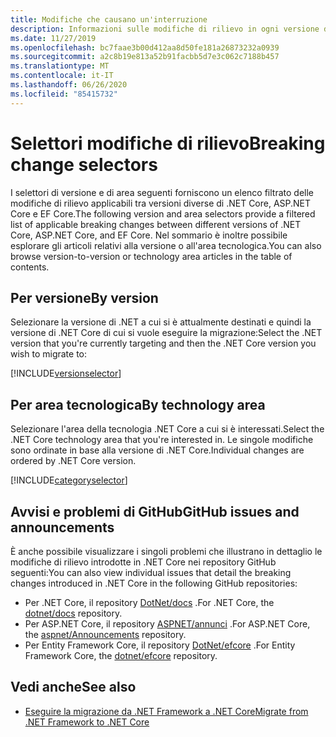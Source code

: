 ```yaml
---
title: Modifiche che causano un'interruzione
description: Informazioni sulle modifiche di rilievo in ogni versione di .NET Core.
ms.date: 11/27/2019
ms.openlocfilehash: bc7faae3b00d412aa8d50fe181a26873232a0939
ms.sourcegitcommit: a2c8b19e813a52b91facbb5d7e3c062c7188b457
ms.translationtype: MT
ms.contentlocale: it-IT
ms.lasthandoff: 06/26/2020
ms.locfileid: "85415732"
---
```

# <a name="breaking-change-selectors"></a><span data-ttu-id="266b8-103">Selettori modifiche di rilievo</span><span class="sxs-lookup"><span data-stu-id="266b8-103">Breaking change selectors</span></span>

<span data-ttu-id="266b8-104">I selettori di versione e di area seguenti forniscono un elenco filtrato delle modifiche di rilievo applicabili tra versioni diverse di .NET Core, ASP.NET Core e EF Core.</span><span class="sxs-lookup"><span data-stu-id="266b8-104">The following version and area selectors provide a filtered list of applicable breaking changes between different versions of .NET Core, ASP.NET Core, and EF Core.</span></span> <span data-ttu-id="266b8-105">Nel sommario è inoltre possibile esplorare gli articoli relativi alla versione o all'area tecnologica.</span><span class="sxs-lookup"><span data-stu-id="266b8-105">You can also browse version-to-version or technology area articles in the table of contents.</span></span>

## <a name="by-version"></a><span data-ttu-id="266b8-106">Per versione</span><span class="sxs-lookup"><span data-stu-id="266b8-106">By version</span></span>

<span data-ttu-id="266b8-107">Selezionare la versione di .NET a cui si è attualmente destinati e quindi la versione di .NET Core di cui si vuole eseguire la migrazione:</span><span class="sxs-lookup"><span data-stu-id="266b8-107">Select the .NET version that you're currently targeting and then the .NET Core version you wish to migrate to:</span></span>

[!INCLUDE[versionselector](~/includes/core-changes/versionselector.md)]

## <a name="by-technology-area"></a><span data-ttu-id="266b8-108">Per area tecnologica</span><span class="sxs-lookup"><span data-stu-id="266b8-108">By technology area</span></span>

<span data-ttu-id="266b8-109">Selezionare l'area della tecnologia .NET Core a cui si è interessati.</span><span class="sxs-lookup"><span data-stu-id="266b8-109">Select the .NET Core technology area that you're interested in.</span></span> <span data-ttu-id="266b8-110">Le singole modifiche sono ordinate in base alla versione di .NET Core.</span><span class="sxs-lookup"><span data-stu-id="266b8-110">Individual changes are ordered by .NET Core version.</span></span>

[!INCLUDE[categoryselector](~/includes/core-changes/categoryselector.md)]

## <a name="github-issues-and-announcements"></a><span data-ttu-id="266b8-111">Avvisi e problemi di GitHub</span><span class="sxs-lookup"><span data-stu-id="266b8-111">GitHub issues and announcements</span></span>

<span data-ttu-id="266b8-112">È anche possibile visualizzare i singoli problemi che illustrano in dettaglio le modifiche di rilievo introdotte in .NET Core nei repository GitHub seguenti:</span><span class="sxs-lookup"><span data-stu-id="266b8-112">You can also view individual issues that detail the breaking changes introduced in .NET Core in the following GitHub repositories:</span></span>

- <span data-ttu-id="266b8-113">Per .NET Core, il repository [DotNet/docs](https://github.com/dotnet/docs/issues?q=is%3Aissue+label%3Abreaking-change) .</span><span class="sxs-lookup"><span data-stu-id="266b8-113">For .NET Core, the [dotnet/docs](https://github.com/dotnet/docs/issues?q=is%3Aissue+label%3Abreaking-change) repository.</span></span>
- <span data-ttu-id="266b8-114">Per ASP.NET Core, il repository [ASPNET/annunci](https://github.com/aspnet/Announcements/issues?q=is%3Aissue+is%3Aopen+label%3A%22Breaking+change%22+label%3A3.0.0) .</span><span class="sxs-lookup"><span data-stu-id="266b8-114">For ASP.NET Core, the [aspnet/Announcements](https://github.com/aspnet/Announcements/issues?q=is%3Aissue+is%3Aopen+label%3A%22Breaking+change%22+label%3A3.0.0) repository.</span></span>
- <span data-ttu-id="266b8-115">Per Entity Framework Core, il repository [DotNet/efcore](https://github.com/dotnet/efcore/issues?q=is%3Aopen+is%3Aissue+label%3Abreaking-change) .</span><span class="sxs-lookup"><span data-stu-id="266b8-115">For Entity Framework Core, the [dotnet/efcore](https://github.com/dotnet/efcore/issues?q=is%3Aopen+is%3Aissue+label%3Abreaking-change) repository.</span></span>

## <a name="see-also"></a><span data-ttu-id="266b8-116">Vedi anche</span><span class="sxs-lookup"><span data-stu-id="266b8-116">See also</span></span>

- [<span data-ttu-id="266b8-117">Eseguire la migrazione da .NET Framework a .NET Core</span><span class="sxs-lookup"><span data-stu-id="266b8-117">Migrate from .NET Framework to .NET Core</span></span>](../porting/index.md)
